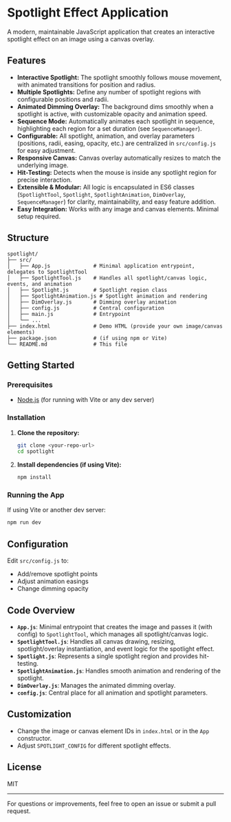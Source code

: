 # Spotlight Effect Application

A modern, maintainable JavaScript application that creates an interactive spotlight effect on an image using a canvas overlay.

## Features

- **Interactive Spotlight:** The spotlight smoothly follows mouse movement, with animated transitions for position and radius.
- **Multiple Spotlights:** Define any number of spotlight regions with configurable positions and radii.
- **Animated Dimming Overlay:** The background dims smoothly when a spotlight is active, with customizable opacity and animation speed.
- **Sequence Mode:** Automatically animates each spotlight in sequence, highlighting each region for a set duration (see `SequenceManager`).
- **Configurable:** All spotlight, animation, and overlay parameters (positions, radii, easing, opacity, etc.) are centralized in `src/config.js` for easy adjustment.
- **Responsive Canvas:** Canvas overlay automatically resizes to match the underlying image.
- **Hit-Testing:** Detects when the mouse is inside any spotlight region for precise interaction.
- **Extensible & Modular:** All logic is encapsulated in ES6 classes (`SpotlightTool`, `Spotlight`, `SpotlightAnimation`, `DimOverlay`, `SequenceManager`) for clarity, maintainability, and easy feature addition.
- **Easy Integration:** Works with any image and canvas elements. Minimal setup required.

## Structure

```
spotlight/
├── src/
│   ├── App.js              # Minimal application entrypoint, delegates to SpotlightTool
│   ├── SpotlightTool.js    # Handles all spotlight/canvas logic, events, and animation
│   ├── Spotlight.js        # Spotlight region class
│   ├── SpotlightAnimation.js # Spotlight animation and rendering
│   ├── DimOverlay.js       # Dimming overlay animation
│   ├── config.js           # Central configuration
│   ├── main.js             # Entrypoint
│   └── ...
├── index.html              # Demo HTML (provide your own image/canvas elements)
├── package.json            # (if using npm or Vite)
└── README.md               # This file
```

## Getting Started

### Prerequisites

- [Node.js](https://nodejs.org/) (for running with Vite or any dev server)

### Installation

1. **Clone the repository:**
   ```sh
   git clone <your-repo-url>
   cd spotlight
   ```
2. **Install dependencies (if using Vite):**
   ```sh
   npm install
   ```

### Running the App

If using Vite or another dev server:

```sh
npm run dev
```

## Configuration

Edit `src/config.js` to:

- Add/remove spotlight points
- Adjust animation easings
- Change dimming opacity

## Code Overview

- **`App.js`**: Minimal entrypoint that creates the image and passes it (with config) to `SpotlightTool`, which manages all spotlight/canvas logic.
- **`SpotlightTool.js`**: Handles all canvas drawing, resizing, spotlight/overlay instantiation, and event logic for the spotlight effect.
- **`Spotlight.js`**: Represents a single spotlight region and provides hit-testing.
- **`SpotlightAnimation.js`**: Handles smooth animation and rendering of the spotlight.
- **`DimOverlay.js`**: Manages the animated dimming overlay.
- **`config.js`**: Central place for all animation and spotlight parameters.

## Customization

- Change the image or canvas element IDs in `index.html` or in the `App` constructor.
- Adjust `SPOTLIGHT_CONFIG` for different spotlight effects.

## License

MIT

---

For questions or improvements, feel free to open an issue or submit a pull request.
